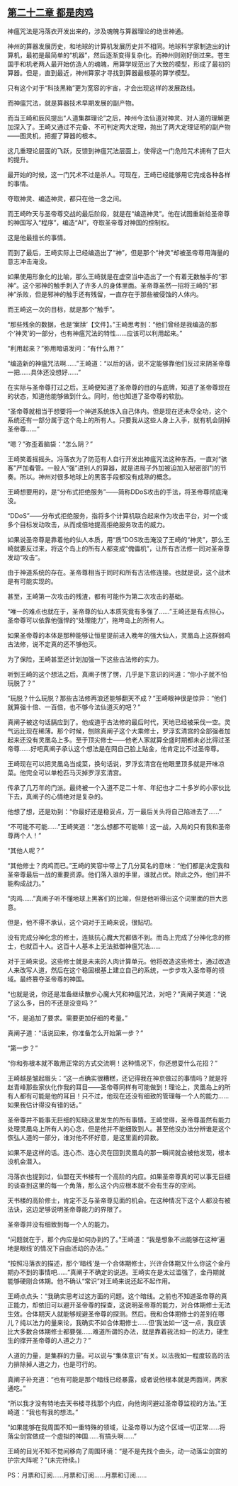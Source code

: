 ## [第二十二章 都是肉鸡](https://www.xxbiquge.com/11_11207/9073475.html)
<!--go-->

  神瘟咒法是冯落衣开发出来的，涉及魂魄与算器理论的绝世神通。

  神州的算器发展历史，和地球的计算机发展历史并不相同。地球科学家制造出的计算机，最初是最简单的“机器”，然后逐渐变得复杂化。而神州则刚好倒过来。苍生国手和机老两人最开始仿造人的魂魄，用算学规范出了大致的模型，形成了最初的算器。但是，直到最近，神州算家才寻找到算器最根基的算学模型。

  只有这个对于“科技黑箱”更为宽容的宇宙，才会出现这样的发展路线。

  而神瘟咒法，就是算器技术早期发展的副产物。

  而当王崎和辰风提出“人道集群理论”之后，神州今法仙道对神灵、对人道的理解更加深入了。王崎又通过不完备、不可判定两大定理，抛出了两大定理证明的副产物——图灵机，把握了算器的根本。

  这几重理论层面的飞跃，反馈到神瘟咒法层面上，使得这一门危险咒术拥有了巨大的提升。

  最开始的时候，这一门咒术不过是杀人。可现在，王崎已经能够用它完成各种各样的事情。

  夺取神灵、编造神灵，都只在他一念之间。

  而王崎昨天与圣帝尊交战的最后阶段，就是在“编造神灵”。他在试图重新给圣帝尊的神国写入“程序”，编造“AI”，夺取圣帝尊对神国的控制权。

  这是他最擅长的事情。

  而到了最后，王崎实际上已经编造出了“神”，但是那个“神灵”却被圣帝尊用海量的意志冲击淹没。

  如果使用形象化的比喻，那么王崎就是在虚空当中造出了一个有着无数触手的“邪神”。这个邪神的触手刺入了许多人的身体里面。圣帝尊虽然一招将王崎的“邪神”杀败，但是邪神的触手还有残留，一直存在于那些被侵蚀的人体内。

  而王崎这一次的目标，就是那个“触手”。

  “那些残余的数据，也是‘案牍’【文件】。”王崎思考到：“他们曾经是我编造的那个‘神灵’的一部分，也有神瘟咒法的特性……应该可以利用起来。”

  “利用起来？”弥用暗语发问：“有什么用？”

  “编造新的神瘟咒法啊……”王崎道：“以后的话，说不定能够靠他们反过来阴圣帝尊一把……具体还没想好……”

  在实际与圣帝尊打过之后。王崎便知道了圣帝尊的目的与底牌，知道了圣帝尊现在的状态，知道他能够做到什么。同时，他也知道了圣帝尊的软肋。

  “圣帝尊就相当于想要将一个神道系统炼入自己体内。但是现在还未尽全功，这个系统还有一部分属于这个岛上的所有人。只要我从这些人身上入手，就有机会阴掉圣帝尊……“

  “嗯？”弥歪着脑袋：“怎么阴？”

  王崎笑着摇摇头。冯落衣为了防范有人自行开发出神瘟咒法这种东西，一直对“骇客”严加看管。一般人“强”进别人的算器，就是进局子外加被迫加入秘密部门的节奏。所以。神州对很多地球上的黑客手段都没有成熟的概念。

  王崎想要用的，是“分布式拒绝服务”——简称DDoS攻击的手法，将圣帝尊彻底淹没。

  “DDoS”——分布式拒绝服务，指将多个计算机联合起来作为攻击平台，对一个或多个目标发动攻击，从而成倍地提高拒绝服务攻击的威力。

  如果说圣帝尊是靠着他的仙人本质，用“质”DOS攻击淹没了王崎的“神灵”，那么王崎就要反过来，将这个岛上的所有人都变成“傀儡机”，让所有古法修一同对圣帝尊发动“攻击”。

  由于神道系统的存在。圣帝尊相当于同时和所有古法修连接。也就是说，这个战术是有可能实现的。

  甚至，王崎第一次攻击的残渣，都有可能作为第二次攻击的基础。

  “唯一的难点也就在于，圣帝尊的仙人本质究竟有多强了……”王崎还是有点担心，圣帝尊可以依靠他强悍的“处理能力”，拖垮岛上的所有人。

  如果圣帝尊的本体是那种能够让恒星提前进入晚年的强大仙人，灵凰岛上这群弱鸡古法修，说不定真的还不够他灭。

  为了保险，王崎甚至还计划加强一下这些古法修的实力。

  听到王崎的这个想法之后。真阐子愣了愣，几乎是下意识的问道：“你小子就不怕玩脱了？”

  “玩脱？什么玩脱？那些古法修再浪还能够翻天不成？”王崎眼神很是惊异：“他们就算强十倍、一百倍，也不够今法仙道灭的吧？”

  真阐子被这句话膈应到了。他成道于古法修的最后时代，天地已经被采伐一空。灵气远比现在稀薄。那个时候，刨除真阐子这个大乘修士，罗浮玄清宫的全部强者加起来还没有灵凰岛上多。至于顶尖修士——他老人家就算全盛时期都未必比得过圣帝尊……好吧真阐子承认这个想法是在网自己脸上贴金，他肯定比不过圣帝尊。

  王崎现在可以把灵凰岛当成菜，换句话说，罗浮玄清宫在他眼里顶多就是开味凉菜。他完全可以单枪匹马灭掉罗浮玄清宫。

  传承了几万年的门派。最终被一个入道不足二十年、年纪也才二十多岁的小家伙比下去，真阐子的心情绝对是复杂的。

  他想了想，还是劝到：“你最好还是稳妥点，万一最后关头将自己陷进去了……”

  “不可能不可能……”王崎笑道：“怎么想都不可能嘛！这一战，入局的只有我和圣帝尊两个人！”

  “其他人呢？”

  “其他修士？肉鸡而已。”王崎的笑容中带上了几分莫名的意味：“他们都是决定我和圣帝尊最后一战的重要资源。他们落入谁的手里，谁就占优。除此之外，他们并不能构成战力。”

  “肉鸡……”真阐子听不懂地球上黑客们的比喻，但是他听得出这个词里面的巨大恶意。

  但是，他不得不承认，这个词对于王崎来说，很贴切。

  没有完成分神化念的修士，连抵抗心魔大咒都做不到。而岛上完成了分神化念的修士，也就百十人。这百十人基本上无法抵御神瘟咒法……

  对于王崎来说。这些修士就是未来的人肉计算单元。他将改造这些修士，通过改造人来改写人道，然后在这个稳固根基上建立自己的系统，一步步攻入圣帝尊的领域。最终篡夺圣帝尊的神国。

  “也就是说，你还是准备继续散步心魔大咒和神瘟咒法，对吧？”真阐子笑道：“说了这么多，目的不还是没变吗？”

  “不，是追加了要求。需要更加仔细的考量。”

  真阐子道：“话说回来，你准备怎么开始第一步？”

  “第一步？”

  “你和弥根本就不敢用正常的方式交流啊！这种情况下，你还想耍什么花招？”

  王崎越是皱起眉头：“这一点确实很糟糕，还记得我在神京做过的事情吗？就是将赵青峰那些家伙化作我的耳目——圣帝尊同样有可能做到！理论上，灵凰岛上的所有人都有可能是他的耳目！只不过，他现在还没有细致的管理每一个人的能力……如果我估计得没有错的话。”

  圣帝尊并不能事无巨细的知晓这里发生的所有事情。王崎觉得，圣帝尊虽然有能力处理灵凰岛上所有人的心念，但是他并不能细致到人。甚至他没办法分辨谁是这个恢弘人道的一部分，谁对他不怀好意，是这里面的异数。

  如果不是这样的话。连心杰、连心灵在回到灵凰岛的那一瞬间就会被他发现，根本没机会潜入。

  冯落衣也提到过，仙盟在天书楼有一个高阶的内应。如果圣帝尊真的可以事无巨细的谈查到这里的每一个角落，那么这个内应根本就不会有生存的空间。

  天书楼的高阶修士，肯定不乏与圣帝尊见面的机会。在这种情况下这个人都没有被法诀，这边足够说明圣帝尊能力的界限了。

  圣帝尊并没有细致到每一个人的能力。

  “问题就在于，那个内应是如何办到的了。”王崎道：“我是想象不出能够在这种‘遍地是眼线’的情况下自由活动的办法。”

  “按照冯落衣的描述，那个‘暗线’是一个合体期修士，兴许合体期又什么你这个金丹期办不到的事情吧……”真阐子不确定的说道。王崎实在是太过滥强了，金丹期就能够硬刚合体期。他不确认“常识”对王崎来说还起不起作用。

  王崎点点头：“我确实思考过这方面的问题。这个暗线。之前也不知道圣帝尊的真正能力，却依旧可以避开圣帝尊的探查，这说明圣帝尊的能力，对合体期修士无法生效。合体期天人就能够规避圣帝尊的探测。然后。我和合体期修士的差别在哪儿？纯以法力的量来论，我确实不如合体期修士……但‘我法如一’这一点，我应该比大多数合体期修士都要强……难道所谓的办法，就是靠着我法如一的法力，硬生生的撑开圣帝尊的人道之力？”

  人道的力量，是集群的力量。可以说与“集体意识”有关。以法我如一程度较高的法力排除掉人道之力，也是可行的。

  真阐子补充道：“也有可能是那个暗线已经暴露，或者说他根本就是两面间，两家通吃。”

  “所以我才没有特地去天书楼寻找那个内应，向他询问避过圣帝尊监视的方法。”王崎道：“我也有我的想法。”

  “如果能够在我周围不知一重特殊的领域，让圣帝尊以为这个区域一切正常……将落尘剑宫做成一个虚拟的神国……有搞头啊……”

  王崎的目光不知不觉间移向了周围环境：“是不是先找个由头，动一动落尘剑宫的护宗大阵呢？”(未完待续。)

  PS：月票和订阅……月票和订阅……月票和订阅……<!--over-->
